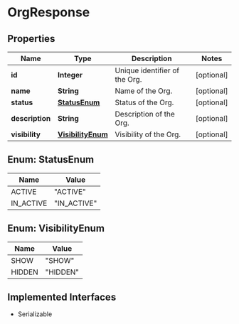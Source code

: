 

# OrgResponse


## Properties

| Name | Type | Description | Notes |
|------------ | ------------- | ------------- | -------------|
|**id** | **Integer** | Unique identifier of the Org. |  [optional] |
|**name** | **String** | Name of the Org. |  [optional] |
|**status** | [**StatusEnum**](#StatusEnum) | Status of the Org. |  [optional] |
|**description** | **String** | Description of the Org. |  [optional] |
|**visibility** | [**VisibilityEnum**](#VisibilityEnum) | Visibility of the Org. |  [optional] |



## Enum: StatusEnum

| Name | Value |
|---- | -----|
| ACTIVE | &quot;ACTIVE&quot; |
| IN_ACTIVE | &quot;IN_ACTIVE&quot; |



## Enum: VisibilityEnum

| Name | Value |
|---- | -----|
| SHOW | &quot;SHOW&quot; |
| HIDDEN | &quot;HIDDEN&quot; |


## Implemented Interfaces

* Serializable


